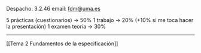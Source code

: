 Despacho: 3.2.46
email: fdm@uma.es

5 prácticas (cuestionarios) -> 50%
1 trabajo -> 20% (+10% si me toca hacer la presentación)
1 examen teoría -> 30%
___
[[Tema 2 Fundamentos de la especificación]]
